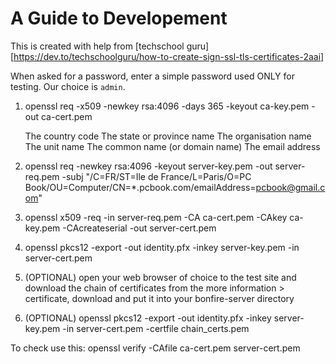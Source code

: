 # A Guide to Developement


<!-- We need to make a shell script to automatically generate certificates for 
     easier development and kickstart -->
This is created with help from [techschool guru][https://dev.to/techschoolguru/how-to-create-sign-ssl-tls-certificates-2aai]

When asked for a password, enter a simple password used ONLY for testing. Our choice is `admin`.

1. openssl req -x509 -newkey rsa:4096 -days 365 -keyout ca-key.pem -out ca-cert.pem

    The country code
    The state or province name
    The organisation name
    The unit name
    The common name (or domain name)
    The email address

2. openssl req -newkey rsa:4096 -keyout server-key.pem -out server-req.pem -subj "/C=FR/ST=Ile de France/L=Paris/O=PC Book/OU=Computer/CN=*.pcbook.com/emailAddress=pcbook@gmail.com"
3. openssl x509 -req -in server-req.pem -CA ca-cert.pem -CAkey ca-key.pem -CAcreateserial -out server-cert.pem
4. openssl pkcs12 -export -out identity.pfx -inkey server-key.pem -in server-cert.pem
5. (OPTIONAL) open your web browser of choice to the test site and download the chain of certificates from the more information > certificate, download and put it into your bonfire-server directory
6. (OPTIONAL) openssl pkcs12 -export -out identity.pfx -inkey server-key.pem -in server-cert.pem -certfile chain_certs.pem


To check use this:
openssl verify -CAfile ca-cert.pem server-cert.pem
